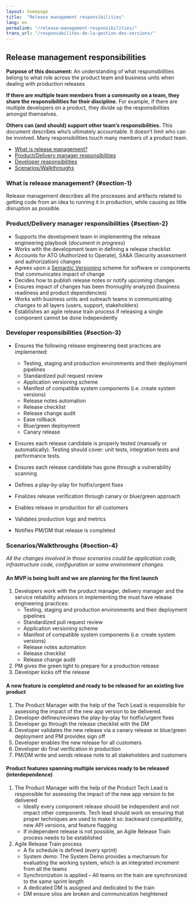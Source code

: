 ```yaml
---
layout: homepage
title:  "Release management responsibilities"
lang: en
permalink: "/release-management-responsibilities/"
trans_url: "/responsabilités-de-la-gestion-des-versions/"
---
```


## Release management responsibilities

**Purpose of this document:** An understanding of what responsibilities belong to what role across the product team and business units when dealing with production releases

**If there are multiple team members from a community on a team, they share the responsibilities for their discipline.** For example, if there are multiple developers on a product, they divide up the responsibilities amongst themselves.

**Others can (and should) support other team’s responsibilities.** This document describes who’s ultimately accountable. It doesn’t limit who can be involved. Many responsibilities touch many members of a product team. 

- <a href="#section-1">What is release management?</a>
- <a href="#section-2">Product/Delivery manager responsibilities</a>
- <a href="#section-3">Developer responsibilities</a>
- <a href="#section-4">Scenarios/Walkthroughs</a>

### What is release management? {#section-1}

Release management describes all the processes and artifacts related to getting code from an idea to running it in production, while causing as little disruption as possible.

### Product/Delivery manager responsibilities {#section-2}

*   Supports the development team in implementing the release engineering playbook (_document in progress_)
*   Works with the development team in defining a release checklist
*   Accounts for ATO (Authorized to Operate), SA&A (Security assessment and authorization) changes
*   Agrees upon a <a href="https://semver.org/">Semantic Versioning</a> scheme for software or components that communicates impact of change
*   Decides how to publish release notes or notify upcoming changes
*   Ensures impact of changes has been thoroughly analyzed (business readiness and product dependencies) 
*   Works with business units and outreach teams in communicating changes to all layers (users, support, stakeholders)
*   Establishes an agile release train process if releasing a single component cannot be done independently

### Developer responsibilities {#section-3}

*   Ensures the following release engineering best practices are implemented:
    * Testing, staging and production environments and their deployment pipelines
    * Standardized pull request review
    * Application versioning scheme
    * Manifest of compatible system components (i.e. create system versions)
    * Release notes automation
    * Release checklist
    * Release change audit
    * Ease rollback
    * Blue/green deployment
    * Canary release

*   Ensures each release candidate is properly tested (manually or automatically).  Testing should cover: unit tests, integration tests and performance tests.
* Ensures each release candidate has gone through a vulnerability scanning
* Defines a play-by-play for hotfix/urgent fixes
* Finalizes release verification through canary or blue/green approach
* Enables release in production for all customers
* Validates production logs and metrics
* Notifies PM/DM that release is completed


### Scenarios/Walkthroughs {#section-4}

_All the changes involved in those scenarios could be application code, infrastructure code, configuration or some environment changes._

#### An MVP is being built and we are planning for the first launch

1. Developers work with the product manager, delivery manager and the service reliability advisors in implementing the must have release engineering practices:
    * Testing, staging and production environments and their deployment pipelines
    * Standardized pull request review
    * Application versioning scheme
    * Manifest of compatible system components (i.e. create system versions)
    * Release notes automation
    * Release checklist
    * Release change audit
1. PM gives the green light to prepare for a production release
1. Developer kicks off the release

#### A new feature is completed and ready to be released for an existing live product

1. The Product Manager with the help of the Tech Lead is responsible for assessing the impact of the new app version to be delivered.
1. Developer defines/reviews the play-by-play for hotfix/urgent fixes
1. Developer go through the release checklist with the DM
1. Developer validates the new release via a canary release or blue/green deployment and PM provides sign off
1. Developer enables the new release for all customers
1. Developer do final verification in production
1. PM/DM write and sends release note to all stakeholders and customers

#### Product features spanning multiple services ready to be released (interdependence) 
1. The Product Manager with the help of the Product Tech Lead is responsible for assessing the impact of the new app version to be delivered
    * Ideally every component release should be independent and not impact other components. Tech lead should work on ensuring that proper techniques are used to make it so: backward compatibility, new API versions, and feature flagging
    * If independent release is not possible, an Agile Release Train process needs to be established
1. Agile Release Train process
    * A fix schedule is defined (every sprint)
    * System demo: The System Demo provides a mechanism for evaluating the working system, which is an integrated increment from all the teams
    * Synchronization is applied – All teams on the train are synchronized to the same sprint length
    * A dedicated DM is assigned and dedicated to the train
    * DM ensure silos are broken and communication heightened 
